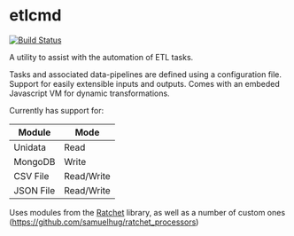 # etlcmd

[![Build Status](https://travis-ci.org/samhug/etlcmd.svg?branch=master)](https://travis-ci.org/samhug/etlcmd)

A utility to assist with the automation of ETL tasks.


Tasks and associated data-pipelines are defined using a configuration file. Support for easily extensible inputs and outputs. Comes with an embeded Javascript VM for dynamic transformations.

Currently has support for:

| Module    | Mode       |
|-----------|------------|
| Unidata   | Read       |
| MongoDB   | Write      |
| CSV File  | Read/Write |
| JSON File | Read/Write |

Uses modules from the [Ratchet](https://github.com/rhansen2/ratchet) library, as well as a number of custom ones (https://github.com/samuelhug/ratchet_processors)
